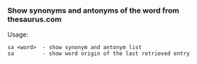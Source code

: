 ### Show synonyms and antonyms of the word from thesaurus.com

Usage:

    sa <word>  - show synonym and antonym list
    sa         - show word origin of the last retrieved entry
